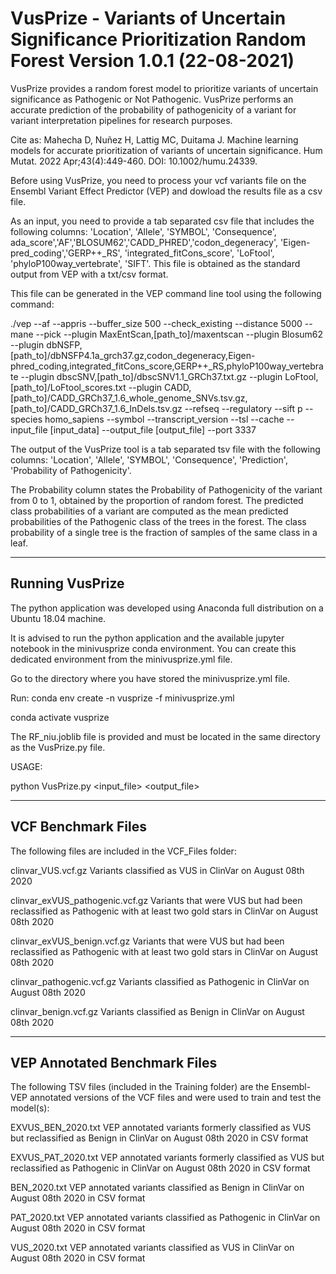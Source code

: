 VusPrize - Variants of Uncertain Significance Prioritization Random Forest
Version 1.0.1 (22-08-2021)
===========================================================================

VusPrize provides a random forest model to prioritize variants of uncertain
significance as Pathogenic or Not Pathogenic. VusPrize performs an accurate
prediction of the probability of pathogenicity of a variant for variant 
interpretation pipelines for research purposes. 

Cite as: Mahecha D, Nuñez H, Lattig MC, Duitama J. Machine learning models for accurate prioritization of variants of uncertain significance. Hum Mutat. 2022 Apr;43(4):449-460.
DOI: 10.1002/humu.24339.

Before using VusPrize, you need to process your vcf variants file on the
Ensembl Variant Effect Predictor (VEP) and dowload the results file as a csv
file. 


As an input, you need to provide a tab separated csv file that includes
the following columns: 'Location', 'Allele', 'SYMBOL', 'Consequence',
ada_score','AF','BLOSUM62','CADD_PHRED','codon_degeneracy',
'Eigen-pred_coding','GERP++_RS',  'integrated_fitCons_score', 'LoFtool', 'phyloP100way_vertebrate', 'SIFT'. This file is obtained as the standard 
output from VEP with a txt/csv format.

This file can be generated in the VEP command line tool using the following command:

./vep --af --appris --buffer_size 500 --check_existing --distance 5000 --mane --pick --plugin MaxEntScan,[path_to]/maxentscan --plugin Blosum62 --plugin dbNSFP,[path_to]/dbNSFP4.1a_grch37.gz,codon_degeneracy,Eigen-phred_coding,integrated_fitCons_score,GERP++_RS,phyloP100way_vertebrate --plugin dbscSNV,[path_to]/dbscSNV1.1_GRCh37.txt.gz --plugin LoFtool,[path_to]/LoFtool_scores.txt --plugin CADD,[path_to]/CADD_GRCh37_1.6_whole_genome_SNVs.tsv.gz,[path_to]/CADD_GRCh37_1.6_InDels.tsv.gz --refseq --regulatory --sift p --species homo_sapiens --symbol --transcript_version --tsl --cache --input_file [input_data] --output_file [output_file] --port 3337


The output of the VusPrize tool is a tab separated tsv file with the following 
columns: 'Location', 'Allele', 'SYMBOL', 'Consequence', 'Prediction', 
'Probability of Pathogenicity'.

The Probability column states the Probability of Pathogenicity of the variant
from 0 to 1, obtained by the proportion of random forest. The predicted class probabilities of a variant are computed as the mean predicted probabilities of 
the Pathogenic class of the trees in the forest. The class probability of a 
single tree is the fraction of samples of the same class in a leaf.

--------------------
Running VusPrize
--------------------

The python application was developed using Anaconda full distribution on a Ubuntu 18.04 machine. 

It is advised to run the python application and the available jupyter notebook in the minivusprize conda environment.
You can create this dedicated environment from the minivusprize.yml file.

Go to the directory where you have stored the minivusprize.yml file. 

Run: 
conda env create -n vusprize -f minivusprize.yml

conda activate vusprize


The RF_niu.joblib file is provided and must be located in the same directory as 
the VusPrize.py file.

USAGE:

python VusPrize.py <input_file> <output_file>

--------------------
VCF Benchmark Files
--------------------

The following files are included in the VCF_Files folder:

clinvar_VUS.vcf.gz  Variants classified as VUS in ClinVar on August 08th 2020

clinvar_exVUS_pathogenic.vcf.gz Variants that were VUS but had been reclassified as Pathogenic with at least two gold stars in ClinVar on August 08th 2020

clinvar_exVUS_benign.vcf.gz Variants that were VUS but had been reclassified as Pathogenic with at least two gold stars in ClinVar on August 08th 2020

clinvar_pathogenic.vcf.gz Variants classified as Pathogenic in ClinVar on August 08th 2020

clinvar_benign.vcf.gz Variants classified as Benign in ClinVar on August 08th 2020

--------------------
VEP Annotated Benchmark Files
--------------------

The following TSV files (included in the Training folder) are the Ensembl-VEP annotated versions of the VCF files and were used to train and test the model(s): 

EXVUS_BEN_2020.txt  VEP annotated variants formerly classified as VUS but reclassified as Benign in ClinVar on August 08th 2020 in CSV format

EXVUS_PAT_2020.txt VEP annotated variants formerly classified as VUS but reclassified as Pathogenic in ClinVar on August 08th 2020 in CSV format

BEN_2020.txt  VEP annotated variants classified as Benign in ClinVar on August 08th 2020 in CSV format

PAT_2020.txt  VEP annotated variants classified as Pathogenic in ClinVar on August 08th 2020 in CSV format

VUS_2020.txt  VEP annotated variants classified as VUS in ClinVar on August 08th 2020 in CSV format


